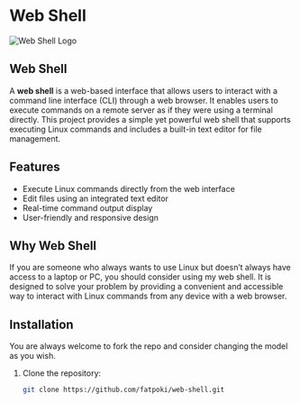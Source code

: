 # Web Shell

![Web Shell Logo](https://seeklogo.com/images/T/terminal-logo-D3918B1E3A-seeklogo.com.png)

## Web Shell

A **web shell** is a web-based interface that allows users to interact with a command line interface (CLI) through a web browser. It enables users to execute commands on a remote server as if they were using a terminal directly. This project provides a simple yet powerful web shell that supports executing Linux commands and includes a built-in text editor for file management.

## Features

- Execute Linux commands directly from the web interface
- Edit files using an integrated text editor
- Real-time command output display
- User-friendly and responsive design

## Why Web Shell

If you are someone who always wants to use Linux but doesn’t always have access to a laptop or PC, you should consider using my web shell. It is designed to solve your problem by providing a convenient and accessible way to interact with Linux commands from any device with a web browser.

## Installation

You are always welcome to fork the repo and consider changing the model as you wish.

1. Clone the repository:
   ```bash
   git clone https://github.com/fatpoki/web-shell.git
   ```





